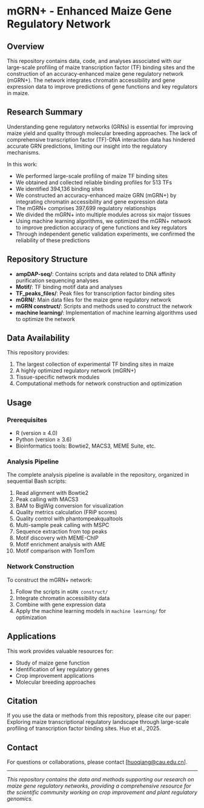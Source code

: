 # mGRN+ - Enhanced Maize Gene Regulatory Network

## Overview

This repository contains data, code, and analyses associated with our large-scale profiling of maize transcription factor (TF) binding sites and the construction of an accuracy-enhanced maize gene regulatory network (mGRN+). The network integrates chromatin accessibility and gene expression data to improve predictions of gene functions and key regulators in maize.

## Research Summary

Understanding gene regulatory networks (GRNs) is essential for improving maize yield and quality through molecular breeding approaches. The lack of comprehensive transcription factor (TF)-DNA interaction data has hindered accurate GRN predictions, limiting our insight into the regulatory mechanisms. 

In this work:

- We performed large-scale profiling of maize TF binding sites
- We obtained and collected reliable binding profiles for 513 TFs
- We identified 394,136 binding sites
- We constructed an accuracy-enhanced maize GRN (mGRN+) by integrating chromatin accessibility and gene expression data
- The mGRN+ comprises 397,699 regulatory relationships
- We divided the mGRN+ into multiple modules across six major tissues
- Using machine learning algorithms, we optimized the mGRN+ network to improve prediction accuracy of gene functions and key regulators
- Through independent genetic validation experiments, we confirmed the reliability of these predictions

## Repository Structure

- **ampDAP-seq/**: Contains scripts and data related to DNA affinity purification sequencing analyses
- **Motif/**: TF binding motif data and analyses
- **TF_peaks_files/**: Peak files for transcription factor binding sites
- **mGRN/**: Main data files for the maize gene regulatory network
- **mGRN construct/**: Scripts and methods used to construct the network
- **machine learning/**: Implementation of machine learning algorithms used to optimize the network

## Data Availability

This repository provides:

1. The largest collection of experimental TF binding sites in maize
2. A highly optimized regulatory network (mGRN+)
3. Tissue-specific network modules
4. Computational methods for network construction and optimization

## Usage

### Prerequisites

- R (version ≥ 4.0)
- Python (version ≥ 3.6)
- Bioinformatics tools: Bowtie2, MACS3, MEME Suite, etc.

### Analysis Pipeline

The complete analysis pipeline is available in the repository, organized in sequential Bash scripts:

1. Read alignment with Bowtie2
2. Peak calling with MACS3
3. BAM to BigWig conversion for visualization
4. Quality metrics calculation (FRiP scores)
5. Quality control with phantompeakqualtools
6. Multi-sample peak calling with MSPC
7. Sequence extraction from top peaks
8. Motif discovery with MEME-ChIP
9. Motif enrichment analysis with AME
10. Motif comparison with TomTom

### Network Construction

To construct the mGRN+ network:

1. Follow the scripts in `mGRN construct/`
2. Integrate chromatin accessibility data
3. Combine with gene expression data
4. Apply the machine learning models in `machine learning/` for optimization

## Applications

This work provides valuable resources for:
- Study of maize gene function
- Identification of key regulatory genes
- Crop improvement applications
- Molecular breeding approaches

## Citation

If you use the data or methods from this repository, please cite our paper:
Exploring maize transcriptional regulatory landscape through large-scale profiling of transcription factor binding sites. Huo et al., 2025.


## Contact

For questions or collaborations, please contact [huoqiang@cau.edu.cn].

---

*This repository contains the data and methods supporting our research on maize gene regulatory networks, providing a comprehensive resource for the scientific community working on crop improvement and plant regulatory genomics.*
